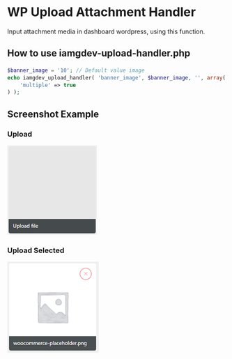 # WP Upload Attachment Handler
Input attachment media in dashboard wordpress, using this function.

## How to use iamgdev-upload-handler.php
```php
$banner_image = '10'; // Default value image
echo iamgdev_upload_handler( 'banner_image', $banner_image, '', array(
	'multiple' => true
) );
```

## Screenshot Example

### Upload
![Upload](screenshot/ss-upload.png)

### Upload Selected
![Upload Selected](screenshot/ss-upload-selected.png)